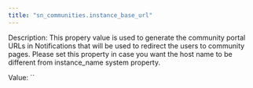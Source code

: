 ```yaml
---
title: "sn_communities.instance_base_url"
---
```


Description: This propery value is used to generate the community portal URLs in Notifications that will be used to redirect the users to community pages.
Please set this property in case you want the host name to be different from instance_name system property.

Value: ``